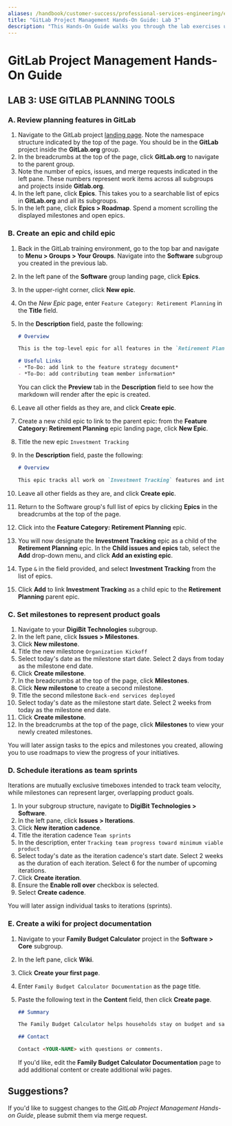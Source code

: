 ```yaml
---
aliases: /handbook/customer-success/professional-services-engineering/education-services/gitlabpmhandsonlab3.html
title: "GitLab Project Management Hands-On Guide: Lab 3"
description: "This Hands-On Guide walks you through the lab exercises used in the GitLab Project Management course."
---
```


# GitLab Project Management Hands-On Guide


## LAB 3: USE GITLAB PLANNING TOOLS

### A. Review planning features in GitLab

1. Navigate to the GitLab project [landing page](https://gitlab.com/gitlab-org/gitlab). Note the namespace structure indicated by the top of the page. You should be in the **GitLab** project inside the **GitLab.org** group.
1. In the breadcrumbs at the top of the page, click **GitLab.org** to navigate to the parent group.
1. Note the number of epics, issues, and merge requests indicated in the left pane. These numbers represent work items across all subgroups and projects inside **Gitlab.org**.
1. In the left pane, click **Epics**. This takes you to a searchable list of epics in **GitLab.org** and all its subgroups.
1. In the left pane, click **Epics > Roadmap**. Spend a moment scrolling the displayed milestones and open epics.

### B. Create an epic and child epic

1. Back in the GitLab training environment, go to the top bar and navigate to **Menu > Groups > Your Groups**. Navigate into the **Software** subgroup you created in the previous lab.
1. In the left pane of the **Software** group landing page, click **Epics**.
1. In the upper-right corner, click **New epic**.
1. On the *New Epic* page, enter `Feature Category: Retirement Planning` in the **Title** field.
1. In the **Description** field, paste the following:

    ```markdown
   # Overview

   This is the top-level epic for all features in the `Retirement Planning` category of DigiBit's personal finance software.

   # Useful Links
   - *To-Do: add link to the feature strategy document*
   - *To-Do: add contributing team member information*
    ```

    You can click the **Preview** tab in the **Description** field to see how the markdown will render after the epic is created.

1. Leave all other fields as they are, and click **Create epic**.
1. Create a new child epic to link to the parent epic: from the **Feature Category: Retirement Planning** epic landing page, click **New Epic**.
1. Title the new epic `Investment Tracking`
1. In the **Description** field, paste the following:

    ```markdown
   # Overview

   This epic tracks all work on `Investment Tracking` features and integrations, as part of the overall `Retirement Planning` category strategy.
    ```

1. Leave all other fields as they are, and click **Create epic**.
1. Return to the Software group's full list of epics by clicking **Epics** in the breadcrumbs at the top of the page.
1. Click into the **Feature Category: Retirement Planning** epic.
1. You will now designate the **Investment Tracking** epic as a child of the **Retirement Planning** epic. In the **Child issues and epics** tab, select the **Add** drop-down menu, and click **Add an existing epic**.
1. Type `&` in the field provided, and select **Investment Tracking** from the list of epics.
1. Click **Add** to link **Investment Tracking** as a child epic to the **Retirement Planning** parent epic.

### C. Set milestones to represent product goals

1. Navigate to your **DigiBit Technologies** subgroup.
1. In the left pane, click **Issues > Milestones**.
1. Click **New milestone**.
1. Title the new milestone `Organization Kickoff`
1. Select today's date as the milestone start date. Select 2 days from today as the milestone end date.
1. Click **Create milestone**.
1. In the breadcrumbs at the top of the page, click **Milestones**.
1. Click **New milestone** to create a second milestone.
1. Title the second milestone `Back-end services deployed`
1. Select today's date as the milestone start date. Select 2 weeks from today as the milestone end date.
1. Click **Create milestone**.
1. In the breadcrumbs at the top of the page, click **Milestones** to view your newly created milestones.

You will later assign tasks to the epics and milestones you created, allowing you to use roadmaps to view the progress of your initiatives.

### D. Schedule iterations as team sprints

Iterations are mutually exclusive timeboxes intended to track team velocity, while milestones can represent larger, overlapping product goals.

1. In your subgroup structure, navigate to **DigiBit Technologies > Software**.
1. In the left pane, click **Issues > Iterations**.
1. Click **New iteration cadence**.
1. Title the iteration cadence `Team sprints`
1. In the description, enter `Tracking team progress toward minimum viable product`
1. Select today's date as the iteration cadence's start date. Select 2 weeks as the duration of each iteration. Select 6 for the number of upcoming iterations.
1. Click **Create iteration**.
1. Ensure the **Enable roll over** checkbox is selected.
1. Select **Create cadence**.

You will later assign individual tasks to iterations (sprints).

### E. Create a wiki for project documentation

1. Navigate to your **Family Budget Calculator** project in the **Software > Core** subgroup.
1. In the left pane, click **Wiki**.
1. Click **Create your first page**.
1. Enter `Family Budget Calculator Documentation` as the page title.
1. Paste the following text in the **Content** field, then click **Create page**.

    ```markdown
   ## Summary

   The Family Budget Calculator helps households stay on budget and save for the future.

   ## Contact

   Contact <YOUR-NAME> with questions or comments.
    ```

    If you'd like, edit the **Family Budget Calculator Documentation** page to add additional content or create additional wiki pages.

## Suggestions?

If you'd like to suggest changes to the *GitLab Project Management Hands-on Guide*, please submit them via merge request.
